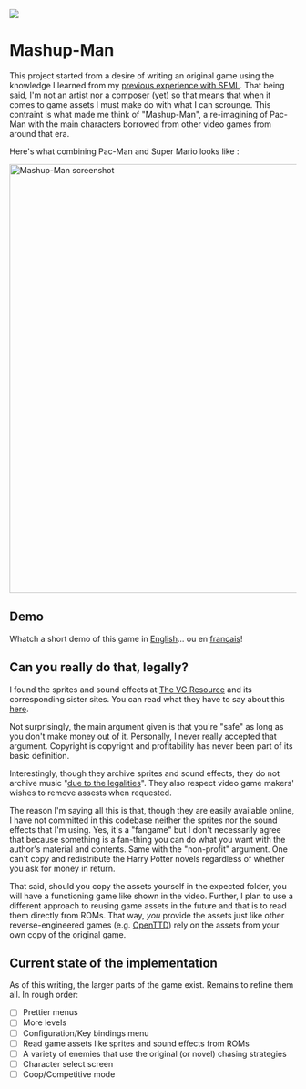 ![](https://github.com/thierryseegers/Mashup-Man/workflows/build/badge.svg)

# Mashup-Man

This project started from a desire of writing an original game using the knowledge I learned from my [previous experience with SFML](https://github.com/thierryseegers/Shooty).
That being said, I'm not an artist nor a composer (yet) so that means that when it comes to game assets I must make do with what I can scrounge.
This contraint is what made me think of "Mashup-Man", a re-imagining of Pac-Man with the main characters borrowed from other video games from around that era.

Here's what combining Pac-Man and Super Mario looks like :

<img width="752" alt="Mashup-Man screenshot" src="https://user-images.githubusercontent.com/1580647/133933250-8f637c78-62ff-46bf-8f27-c0bab87f4144.png">

## Demo

Whatch a short demo of this game in [English](https://youtu.be/NF7veV5yCsI)... ou en [français](https://youtu.be/4ZGo7nx7lvU)!


## Can you really do that, legally?

I found the sprites and sound effects at [The VG Resource](https://www.vg-resource.com/) and its corresponding sister sites.
You can read what they have to say about this [here](https://www.spriters-resource.com/page/faq/).

Not surprisingly, the main argument given is that you're "safe" as long as you don't make money out of it.
Personally, I never really accepted that argument.
Copyright is copyright and profitability has never been part of its basic definition.

Interestingly, though they archive sprites and sound effects, they do not archive music "[due to the legalities](https://www.sounds-resource.com/page/about/)".
They also respect video game makers' wishes to remove assests when requested.

The reason I'm saying all this is that, though they are easily available online, I have not committed in this codebase neither the sprites nor the sound effects that I'm using.
Yes, it's a "fangame" but I don't necessarily agree that because something is a fan-thing you can do what you want with the author's material and contents. Same with the "non-profit" argument. One can't copy and redistribute the Harry Potter novels regardless of whether you ask for money in return.

That said, should you copy the assets yourself in the expected folder, you will have a functioning game like shown in the video.
Further, I plan to use a different approach to reusing game assets in the future and that is to read them directly from ROMs.
That way, *you* provide the assets just like other reverse-engineered games (e.g. [OpenTTD](https://www.openttd.org/)) rely on the assets from your own copy of the original game.


## Current state of the implementation

As of this writing, the larger parts of the game exist.
Remains to refine them all.
In rough order:

- [ ] Prettier menus
- [ ] More levels
- [ ] Configuration/Key bindings menu
- [ ] Read game assets like sprites and sound effects from ROMs
- [ ] A variety of enemies that use the original (or novel) chasing strategies
- [ ] Character select screen
- [ ] Coop/Competitive mode
